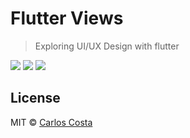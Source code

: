 # Flutter Views

> Exploring UI/UX Design with flutter

<img src="https://cdn.dribbble.com/userupload/13608947/file/original-698cc4c215288d2ea92a1c83f9b13adc.png?resize=752x">

<img src="https://cdn.dribbble.com/userupload/13672798/file/original-7582008a2225520e3b7e2ab56ef06157.png?resize=752x">

<img src="https://cdn.dribbble.com/userupload/13609087/file/original-7be859763d660dd09665fcc9d133e903.png?resize=752x">

## License

MIT © [Carlos Costa](https://github.com/carllosnc)
